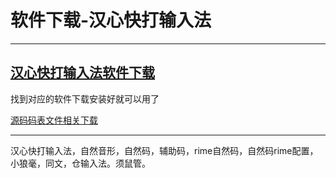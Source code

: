 # 软件下载-汉心快打输入法
---
## [汉心快打输入法软件下载](https://gitee.com/hanxinma/ruanjian/releases/)


找到对应的软件下载安装好就可以用了

[源码码表文件相关下载](https://gitee.com/hanxinma/hanxin/)


---





汉心快打输入法，自然音形，自然码，辅助码，rime自然码，自然码rime配置，小狼毫，同文，仓输入法。须鼠管。